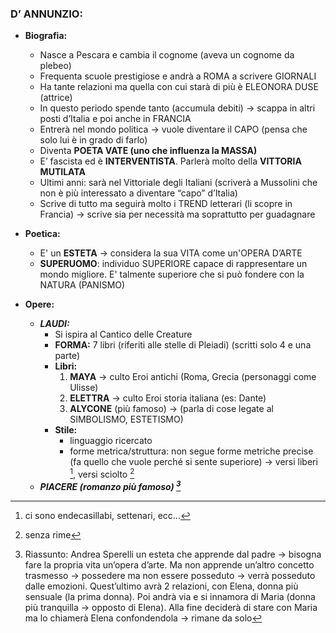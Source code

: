 
### D’ ANNUNZIO:
- **Biografia:**
    - Nasce a Pescara e cambia il cognome (aveva un cognome da plebeo)
    - Frequenta scuole prestigiose e andrà a ROMA a scrivere GIORNALI
    - Ha tante relazioni ma quella con cui starà di più è ELEONORA DUSE (attrice)
    - In questo periodo spende tanto (accumula debiti) → scappa in altri posti d’Italia e poi anche in FRANCIA
    - Entrerà nel mondo politica → vuole diventare il CAPO (pensa che solo lui è in grado di farlo)
    - Diventa **POETA VATE (uno che influenza la MASSA)**
    - E’ fascista ed è **INTERVENTISTA**. Parlerà molto della **VITTORIA MUTILATA**
    - Ultimi anni: sarà nel Vittoriale degli Italiani (scriverà a Mussolini che non è più interessato a diventare “capo” d’Italia)
    - Scrive di tutto ma seguirà molto i TREND letterari (li scopre in Francia) → scrive sia per necessità ma soprattutto per guadagnare 

- **Poetica:**
    - E' un **ESTETA** → considera la sua VITA come un'OPERA D’ARTE
    - **SUPERUOMO**: individuo SUPERIORE capace di rappresentare un mondo migliore. E' talmente superiore che si può fondere con la NATURA (PANISMO)
- **Opere:**
    - ***LAUDI:*** 
        - Si ispira al Cantico delle Creature
        - **FORMA:** 7 libri (riferiti alle stelle di Pleiadi) (scritti solo 4 e una parte)
        - **Libri:**
            1) **MAYA** → culto Eroi antichi (Roma, Grecia (personaggi come Ulisse)  
            2) **ELETTRA** → culto Eroi storia italiana (es: Dante)
            3) **ALYCONE** (più famoso) → (parla di cose legate al SIMBOLISMO, ESTETISMO)
        - **Stile:**
            - linguaggio ricercato
            - forme metrica/struttura: non segue forme metriche precise (fa quello che vuole perché si sente superiore) → versi liberi [^1], versi sciolto [^2]
    - ***PIACERE (romanzo più famoso) [^3]***

[^1]: ci sono endecasillabi, settenari, ecc...
[^2]: senza rime
[^3]: Riassunto: Andrea Sperelli un esteta che apprende dal padre → bisogna fare la propria vita un’opera d’arte. Ma non apprende un’altro concetto trasmesso → possedere ma non essere posseduto → verrà posseduto dalle emozioni. Quest’ultimo avrà 2 relazioni, con Elena, donna più sensuale (la prima donna). Poi andrà via e si innamora di Maria (donna più tranquilla → opposto di Elena). Alla fine deciderà di stare con Maria ma lo chiamerà Elena confondendola → rimane da solo 